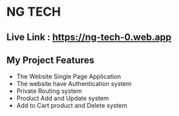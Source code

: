 # NG TECH

## Live Link : <a href="https://ng-tech-0.web.app">https://ng-tech-0.web.app</a>

<h2>My Project Features</h2>
<ul>
    <li>The Website Single Page Application</li>
    <li>The website have Authentication system</li>
    <li>Private Routing system</li>
    <li>Product Add and Update system</li>
    <li>Add to Cart product and Delete system</li>
</ul>
